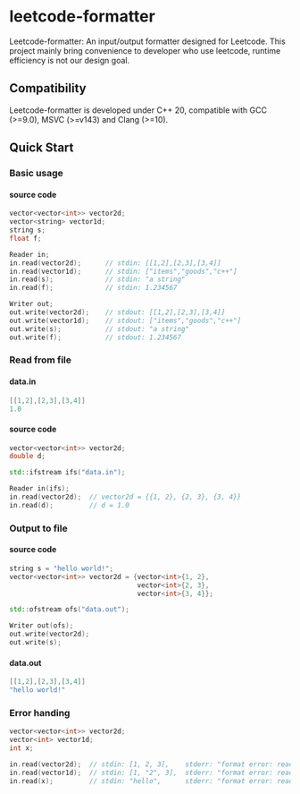 # leetcode-formatter

Leetcode-formatter: An input/output formatter designed for Leetcode. This project mainly bring convenience to developer who use leetcode, runtime efficiency is not our design goal.

## Compatibility

Leetcode-formatter is developed under C++ 20, compatible with GCC (>=9.0), MSVC (>=v143) and Clang (>=10).

## Quick Start

### Basic usage

#### source code

```c++
vector<vector<int>> vector2d;
vector<string> vector1d;
string s;
float f;

Reader in;
in.read(vector2d);      // stdin: [[1,2],[2,3],[3,4]]
in.read(vector1d);      // stdin: ["items","goods","c++"]
in.read(s);             // stdin: "a string"
in.read(f);             // stdin: 1.234567

Writer out;
out.write(vector2d);    // stdout: [[1,2],[2,3],[3,4]]
out.write(vector1d);    // stdout: ["items","goods","c++"]
out.write(s);           // stdout: "a string"
out.write(f);           // stdout: 1.234567
```

### Read from file

#### data.in

```c
[[1,2],[2,3],[3,4]]
1.0
```

#### source code

```c++
vector<vector<int>> vector2d;
double d;

std::ifstream ifs("data.in");

Reader in(ifs);
in.read(vector2d);  // vector2d = {{1, 2}, {2, 3}, {3, 4}}
in.read(d);         // d = 1.0
```

### Output to file

#### source code

```c++
string s = "hello world!";
vector<vector<int>> vector2d = {vector<int>{1, 2},
                                vector<int>{2, 3}, 
                                vector<int>{3, 4}};

std::ofstream ofs("data.out");

Writer out(ofs);
out.write(vector2d);
out.write(s);
```

#### data.out

```c
[[1,2],[2,3],[3,4]]
"hello world!"
```

### Error handing

```c++
vector<vector<int>> vector2d;
vector<int> vector1d;
int x;

in.read(vector2d);  // stdin: [1, 2, 3],    stderr: "format error: read(std::vector<int>)"
in.read(vector1d);  // stdin: [1, "2", 3],  stderr: "format error: read(std::vector<int>)"
in.read(x);         // stdin: "hello",      stderr: "format error: read(int)"
```
